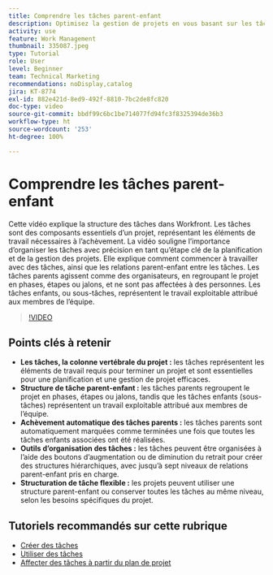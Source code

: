 ```yaml
---
title: Comprendre les tâches parent-enfant
description: Optimisez la gestion de projets en vous basant sur les tâches, en utilisant des structures parent-enfant, l’achèvement automatique des tâches parents, des outils d’organisation flexibles et une structure de tâches personnalisée pour plus d’efficacité.
activity: use
feature: Work Management
thumbnail: 335087.jpeg
type: Tutorial
role: User
level: Beginner
team: Technical Marketing
recommendations: noDisplay,catalog
jira: KT-8774
exl-id: 882e421d-8ed9-492f-8810-7bc2de8fc820
doc-type: video
source-git-commit: bbdf99c6bc1be714077fd94fc3f8325394de36b3
workflow-type: ht
source-wordcount: '253'
ht-degree: 100%

---
```


# Comprendre les tâches parent-enfant

Cette vidéo explique la structure des tâches dans Workfront. Les tâches sont des composants essentiels d’un projet, représentant les éléments de travail nécessaires à l’achèvement. La vidéo souligne l’importance d’organiser les tâches avec précision en tant qu’étape clé de la planification et de la gestion des projets. Elle explique comment commencer à travailler avec des tâches, ainsi que les relations parent-enfant entre les tâches.
Les tâches parents agissent comme des organisateurs, en regroupant le projet en phases, étapes ou jalons, et ne sont pas affectées à des personnes. Les tâches enfants, ou sous-tâches, représentent le travail exploitable attribué aux membres de l’équipe.

>[!VIDEO](https://video.tv.adobe.com/v/335087/?quality=12&learn=on&enablevpops=1)

## Points clés à retenir

* **Les tâches, la colonne vertébrale du projet :** les tâches représentent les éléments de travail requis pour terminer un projet et sont essentielles pour une planification et une gestion de projet efficaces.
* **Structure de tâche parent-enfant :** les tâches parents regroupent le projet en phases, étapes ou jalons, tandis que les tâches enfants (sous-tâches) représentent un travail exploitable attribué aux membres de l’équipe.
* **Achèvement automatique des tâches parents :** les tâches parents sont automatiquement marquées comme terminées une fois que toutes les tâches enfants associées ont été réalisées.
* **Outils d’organisation des tâches :** les tâches peuvent être organisées à l’aide des boutons d’augmentation ou de diminution du retrait pour créer des structures hiérarchiques, avec jusqu’à sept niveaux de relations parent-enfant pris en charge.
* **Structuration de tâche flexible :** les projets peuvent utiliser une structure parent-enfant ou conserver toutes les tâches au même niveau, selon les besoins spécifiques du projet.


## Tutoriels recommandés sur cette rubrique

* [Créer des tâches](/help/manage-work/tasks/how-to-create-tasks.md)
* [Utiliser des tâches](/help/manage-work/tasks/work-with-tasks.md)
* [Affecter des tâches à partir du plan de projet](/help/manage-work/tasks/assign-tasks-from-the-project-plan.md)

